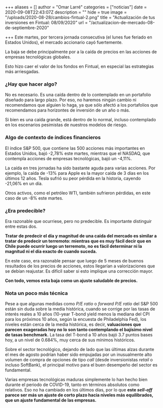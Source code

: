 +++
aliases = []
author = "Omar Larré"
categories = ["noticias"]
date = 2020-09-08T22:43:07Z
description = ""
hide = true
image = "/uploads/2020-08-28/cambios-fintual-2.png"
title = "Actualización de tus inversiones en Fintual: 08/09/2020"
url = "/actualizacion-de-mercado-08-de-septiembre-2020"

+++
Este martes, por tercera jornada consecutiva (el lunes fue feriado en Estados Unidos), el mercado accionario cayó fuertemente.

La baja se debe principalmente por a la caída de precios en las acciones de empresas tecnológicas globales.

Esto hizo caer el valor de los fondos en Fintual, en especial las estrategias más arriesgadas.

### ¿Hay que hacer algo?

No es necesario. Es una caída dentro de lo contemplado en un portafolio diseñado para largo plazo. Por eso, no haremos ningún cambio ni recomendamos que alguien lo haga, ya que sólo afectó a los portafolios que recomendamos para horizontes de inversión de un año o más.

Si bien es una caída grande, está dentro de lo normal, incluso contemplado en los escenarios pesimistas de nuestros modelos de riesgo.

### Algo de contexto de índices financieros

El índice S&P 500, que contiene las 500 acciones más importantes en Estados Unidos, bajó -2,78% este martes, mientras que el NASDAQ, que contempla acciones de empresas tecnológicas, bajó un -4,11%.

La caída en tres jornadas ha sido bastante aguda para varias acciones. Por ejemplo, la caída de -13% para Apple es la mayor caída de 3 días en los últimos 12 años. Tesla sufrió su peor pérdida en la historia, cayendo -21,06% en un día.

Otros activos, como el petróleo WTI, también sufrieron pérdidas, en este caso de un -8% este martes.

### ¿Era predecible?

Era razonable que ocurriese, pero no predecible. Es importante distinguir entre estas dos.

**Tratar de predecir el día y magnitud de una caída del mercado es similar a tratar de predecir un terremoto: mientras que es muy fácil decir que en Chile puede ocurrir luego un terremoto, no es fácil determinar ni la magnitud ni el día exacto de cuando suceda.**

En este caso, era razonable pensar que luego de 5 meses de buenos resultados de los precios de acciones, estos llegarían a valorizaciones que se debían reajustar. Es difícil saber si esto implique una corrección mayor. 

**Con todo, vemos esta baja como un ajuste saludable de precios.**

### Nota un poco más técnica

Pese a que algunas medidas como _P/E ratio_ o _forward P/E ratio_ del S&P 500 están sin duda sobre la media histórica, cuando se corrige por las tasas de interés reales a 10 años (10-year T-bond yield menos la mediana del CPI para los próximos 10 años, según la encuesta de Philadelphia Fed), los niveles están cerca de la media histórica, es decir, **valuaciones que parecen exageradas hoy no lo son tanto contemplando el bajísimo nivel de tasas benchmark.** La tasa del T-bond a 10 años bajó 3.7 puntos bases hoy, a un nivel de 0.684%, muy cerca de sus mínimos históricos.

Sobre el sector tecnológico, dejando de lado que las últimas alzas durante el mes de agosto podrían haber sido empujadas por un inusualmente alto volumen de compra de opciones de tipo _call_ (desde inversionistas _retail_ o incluso SoftBank), el principal motivo para el buen desempeño del sector es fundamental.

Varias empresas tecnológicas maduras simplemente lo han hecho bien durante el periodo de COVID-19, tanto en términos absolutos como relativos. Eso no ha cambiado en los últimos días, por lo que **este _sell-off_ parece ser más un ajuste de corto plazo hacia niveles más equilibrados, que un ajuste fundamental de las empresas.**